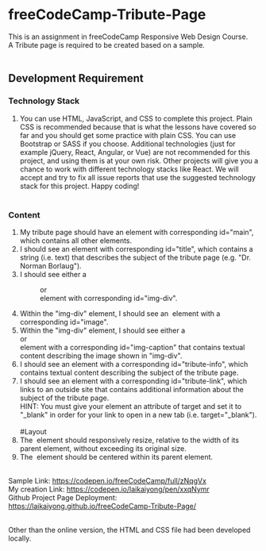 # freeCodeCamp-Tribute-Page
This is an assignment in freeCodeCamp Responsive Web Design Course. <br/>
A Tribute page is required to be created based on a sample. <br/><br/>

## Development Requirement
### Technology Stack
1. You can use HTML, JavaScript, and CSS to complete this project. Plain CSS is recommended because that is what the lessons have covered so far and you should get some practice with plain CSS. You can use Bootstrap or SASS if you choose. Additional technologies (just for example jQuery, React, Angular, or Vue) are not recommended for this project, and using them is at your own risk. Other projects will give you a chance to work with different technology stacks like React. We will accept and try to fix all issue reports that use the suggested technology stack for this project. Happy coding!<br/><br/>
### Content
1. My tribute page should have an element with corresponding id="main", which contains all other elements.<br/>
2. I should see an element with corresponding id="title", which contains a string (i.e. text) that describes the subject of the tribute page (e.g. "Dr. Norman Borlaug").<br/>
3. I should see either a <figure> or <div> element with corresponding id="img-div".<br/>
4. Within the "img-div" element, I should see an <img> element with a corresponding id="image".<br/>
5. Within the "img-div" element, I should see either a <figcaption> or <div> element with a corresponding id="img-caption" that contains textual content describing the image shown in "img-div".<br/>
6. I should see an element with a corresponding id="tribute-info", which contains textual content describing the subject of the tribute page.<br/>
7. I should see an <a> element with a corresponding id="tribute-link", which links to an outside site that contains additional information about the subject of the tribute page. <br/>HINT: You must give your element an attribute of target and set it to "_blank" in order for your link to open in a new tab (i.e. target="_blank").<br/><br/>
#Layout
1. The <img> element should responsively resize, relative to the width of its parent element, without exceeding its original size.<br/>
2. The <img> element should be centered within its parent element.<br/><br/>

Sample Link: https://codepen.io/freeCodeCamp/full/zNqgVx <br/>
My creation Link: https://codepen.io/laikaiyong/pen/xxqNymr <br/>
Github Project Page Deployment: https://laikaiyong.github.io/freeCodeCamp-Tribute-Page/<br/><br/>

Other than the online version, the HTML and CSS file had been developed locally.
